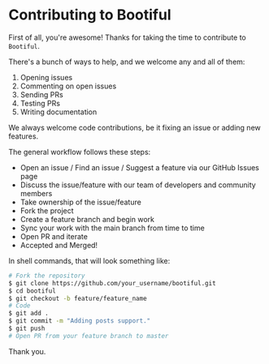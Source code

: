 # Contributing to Bootiful

First of all, you're awesome! Thanks for taking the time to contribute to `Bootiful`.

There's a bunch of ways to help, and we welcome any and all of them:

1. Opening issues
2. Commenting on open issues
3. Sending PRs
4. Testing PRs
5. Writing documentation

We always welcome code contributions, be it fixing an issue or adding new features.

The general workflow follows these steps:

- Open an issue / Find an issue / Suggest a feature via our GitHub Issues page
- Discuss the issue/feature with our team of developers and community members
- Take ownership of the issue/feature
- Fork the project
- Create a feature branch and begin work
- Sync your work with the main branch from time to time
- Open PR and iterate
- Accepted and Merged!

In shell commands, that will look something like:

```sh
# Fork the repository
$ git clone https://github.com/your_username/bootiful.git
$ cd bootiful
$ git checkout -b feature/feature_name
# Code
$ git add .
$ git commit -m "Adding posts support."
$ git push
# Open PR from your feature branch to master
```

Thank you.

